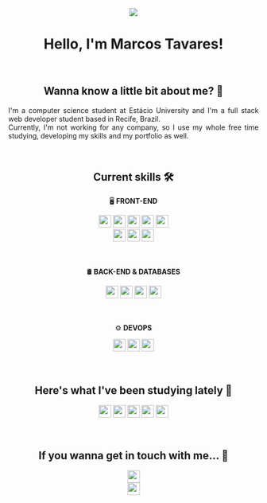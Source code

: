 <div align="center">
  <img src="https://i.ibb.co/WkvpVDC/MT-300-x-250-px.png">
</div>
<h1 align="center">Hello, I'm Marcos Tavares!</h1>
<br />
<h2 align="center">Wanna know a little bit about me? 🤝</h2>
<p align="justify">
  I'm a computer science student at Estácio University and I'm a full stack web developer student based in Recife, Brazil.<br />
  Currently, I'm not working for any company, so I use my whole free time studying, developing my skills and my portfolio as well.
  <br />
</p>
<br />
<h2 align="center">Current skills 🛠️</h2>
<p align="center">
  🖥️ <b>FRONT-END</b>
</p>
<div align="center">
  <img src="https://img.shields.io/badge/Sass-CC6699.svg?style=for-the-badge&logo=Sass&logoColor=white" height="25">
  <img src="https://img.shields.io/badge/Tailwind%20CSS-369EFF.svg?style=for-the-badge&logo=Tailwind-CSS&logoColor=white" height="25">
  <img src="https://img.shields.io/badge/styled%20components-DB7093.svg?style=for-the-badge&logo=styled-components&logoColor=white" height="25">
  <img src="https://img.shields.io/badge/JavaScript-F7DF1E.svg?style=for-the-badge&logo=JavaScript&logoColor=black" height="25">
  <img src="https://img.shields.io/badge/TypeScript-3178C6.svg?style=for-the-badge&logo=TypeScript&logoColor=white" height="25"><br />
  <img src="https://img.shields.io/badge/React-61DAFB.svg?style=for-the-badge&logo=React&logoColor=black" height="25">
  <img src="https://img.shields.io/badge/Vite-646CFF.svg?style=for-the-badge&logo=Vite&logoColor=white" height="25">
  <img src="https://img.shields.io/badge/Next.js-000000.svg?style=for-the-badge&logo=nextdotjs&logoColor=white" height="25">
</div>
<br /><br />
<p align="center">
  🛢️ <b>BACK-END & DATABASES</b>
</p>
<div align="center">
  <img src="https://img.shields.io/badge/Node.js-339933.svg?style=for-the-badge&logo=nodedotjs&logoColor=white" height="25">
  <img src="https://img.shields.io/badge/Express-000000.svg?style=for-the-badge&logo=Express&logoColor=white" height="25">
  <img src="https://img.shields.io/badge/Mongoose-F04D35.svg?style=for-the-badge&logo=Mongoose&logoColor=white" height="25">
  <img src="https://img.shields.io/badge/MongoDB-47A248.svg?style=for-the-badge&logo=MongoDB&logoColor=white" height="25">
</div>
<br /><br />
<p align="center">
  ⚙️ <b>DEVOPS</b>
</p>
<div align="center">
  <img src="https://img.shields.io/badge/Git-F05032.svg?style=for-the-badge&logo=Git&logoColor=white" height="25">
  <img src="https://img.shields.io/badge/GitHub-181717.svg?style=for-the-badge&logo=GitHub&logoColor=white" height="25">
  <img src="https://img.shields.io/badge/Conventional%20Commits-FE5196.svg?style=for-the-badge&logo=Conventional-Commits&logoColor=white" height="25">
</div>
<br /><br />
<h2 align="center">Here's what I've been studying lately 🎯</h2>
<p align="center">
  <img src="https://img.shields.io/badge/MUI-007FFF.svg?style=for-the-badge&logo=MUI&logoColor=white" height="25">
  <img src="https://img.shields.io/badge/Redux-764ABC.svg?style=for-the-badge&logo=Redux&logoColor=white" height="25">
  <img src="https://img.shields.io/badge/PostgreSQL-4169E1.svg?style=for-the-badge&logo=PostgreSQL&logoColor=white" height="25">
  <img src="https://img.shields.io/badge/Amazon%20AWS-FF9900.svg?style=for-the-badge&logo=Amazon-AWS&logoColor=white" height="25">
  <img src="https://img.shields.io/badge/Jest-C21325.svg?style=for-the-badge&logo=Jest&logoColor=whitee" height="25">
</p>
<br />
<h2 align="center">If you wanna get in touch with me... 📳</h2>
<p align="center">
  <a href="https://www.linkedin.com/in/devmarcostavaress/">
    <img src="https://img.shields.io/badge/LinkedIn-0A66C2.svg?style=for-the-badge&logo=LinkedIn&logoColor=white" height="25">
  </a><br />
  <a href="https://medium.com/@dev.marcostavares">
    <img src="https://img.shields.io/badge/Medium-000000.svg?style=for-the-badge&logo=Medium&logoColor=white" height="25">
  </a>
</p>
